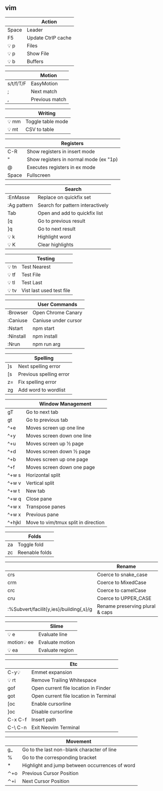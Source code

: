 vim
---------

|       | **Action**         |
|-------|--------------------|
| Space | Leader             |
| F5    | Update CtrlP cache |
| 💡 p   | Files              |
| 💡 p   | Show File          |
| 💡 b   | Buffers            |

|           | **Motion**     |
|-----------|----------------|
| s/t/f/T/F | EasyMotion     |
| ;         | Next match     |
| ,         | Previous match |

|      | **Writing**       |
|------|-------------------|
| 💡 mm | Toggle table mode |
| 💡 mt | CSV to table      |

|       | **Registers**                          |
|-------|----------------------------------------|
| C-R   | Show registers in insert mode          |
| "     | Show registers in normal mode (ex "1p) |
| @     | Executes registers in ex mode          |
| Space | Fullscreen                             |

|             | **Search**                       |
|-------------|----------------------------------|
| :EnMasse    | Replace on quickfix set          |
| :Ag pattern | Search for pattern interactively |
| Tab         | Open and add to quickfix list    |
| \[q         | Go to previous result            |
| \]q         | Go to next result                |
| 💡 k         | Highlight word                   |
| 💡 K         | Clear highlights                 |

|      | **Testing**              |
|------|--------------------------|
| 💡 tn | Test Nearest             |
| 💡 tf | Test File                |
| 💡 tl | Test Last                |
| 💡 tv | Vist last used test file |

|           | **User Commands**    |
|-----------|----------------------|
| :Browser  | Open Chrome Canary   |
| :Caniuse  | Caniuse under cursor |
| :Nstart   | npm start            |
| :Ninstall | npm install          |
| :Nrun     | npm run arg          |

|    | **Spelling**            |
|----|-------------------------|
| ]s | Next spelling error     |
| [s | Previous spelling error |
| z= | Fix spelling error      |
| zg | Add word to wordlist    |

|        | **Window Management**               |
|--------|-------------------------------------|
| gT     | Go to next tab                      |
| gt     | Go to previous tab                  |
| ^+e    | Moves screen up one line            |
| ^+y    | Moves screen down one line          |
| ^+u    | Moves screen up ½ page              |
| ^+d    | Moves screen down ½ page            |
| ^+b    | Moves screen up one page            |
| ^+f    | Moves screen down one page          |
| ^+w s  | Horizontal split                    |
| ^+w v  | Vertical split                      |
| ^+w t  | New tab                             |
| ^+w q  | Close pane                          |
| ^+w x  | Transpose panes                     |
| ^+w x  | Previous pane                       |
| ^+hjkl | Move to vim/tmux split in direction |

|    | **Folds**      |
|----|----------------|
| za | Toggle fold    |
| zc | Reenable folds |

|                                         | **Rename**                      |
|-----------------------------------------|---------------------------------|
| crs                                     | Coerce to snake_case            |
| crm                                     | Coerce to MixedCase             |
| crc                                     | Coerce to camelCase             |
| cru                                     | Coerce to UPPER_CASE            |
| :%Subvert/facilit{y,ies}/building{,s}/g | Rename preserving plural & caps |

|            | **Slime**       |
|------------|-----------------|
| 💡 e        | Evaluate line   |
| motion💡 ee | Evaluate motion |
| 💡 ea       | Evaluate region |

|          | **Etc**                                |
|----------|----------------------------------------|
| C-y💡     | Emmet expansion                        |
| 💡 rt     | Remove Trailing Whitespace             |
| gof      | Open current file location in Finder   |
| got      | Open current file location in Terminal |
| [oc      | Enable cursorline                      |
| ]oc      | Disable cursorline                     |
| C-x C-f  | Insert path                            |
| C-\\ C-n | Exit Neovim Terminal                   |

|     | **Movement**                                   |
|-----|------------------------------------------------|
| g_  | Go to the last non-blank character of line     |
| %   | Go to the corresponding bracket                |
| *   | Highlight and jump between occurrences of word |
| ⌃+o | Previous Cursor Position                       |
| ⌃+i | Next Cursor Position                           |
